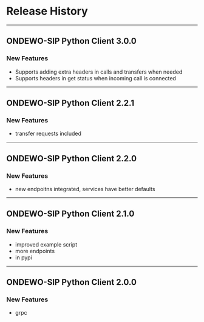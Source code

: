 # Release History
*****************

## ONDEWO-SIP Python Client 3.0.0

### New Features
 * Supports adding extra headers in calls and transfers when needed
 * Supports headers in get status when incoming call is connected 
*****************

## ONDEWO-SIP Python Client 2.2.1

### New Features
 * transfer requests included

*****************
## ONDEWO-SIP Python Client 2.2.0

### New Features
 * new endpoitns integrated, services have better defaults

*****************
## ONDEWO-SIP Python Client 2.1.0

### New Features
 * improved example script
 * more endpoints
 * in pypi

*****************

## ONDEWO-SIP Python Client 2.0.0

### New Features
 * grpc

